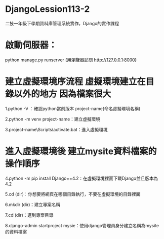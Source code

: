 # DjangoLession113-2
二技一年級下學期資料庫管理系統實作，Django的實作課程

# 啟動伺服器：
python manage.py runserver 
(用瀏覽器訪問 http://127.0.0.1:8000)


# 建立虛擬環境序流程 虛擬環境建立在目錄以外的地方 因為檔案很大
1.python -V ：確認python當前版本 project-name(命名虛擬環境名稱)

2.python -m venv project-name：建立虛擬環境

3.project-name\Scripts\activate.bat：進入虛擬環境

# 進入虛擬環境後 建立mysite資料檔案的操作順序
4.python -m pip install Django==4.2：在虛擬環境裡面下載Django並且版本為4.2

5.cd (dir)：你想要將網頁在哪個目錄執行，不要在虛擬環境的目錄裡面

6.mkdir (dir)：建立專案名稱

7.cd (dir)：進到專案目錄

8.django-admin startproject mysie：使用django管理員身分建立名稱為mysite的資料檔案
